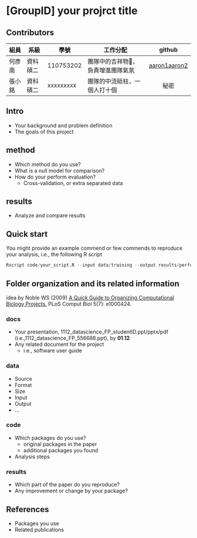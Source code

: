 # [GroupID] your projrct title

## Contributors
|組員|系級|學號|工作分配|github|
|-|-|-|-|:-:|
|何彥南|資科碩二|110753202|團隊中的吉祥物🦒，負責增進團隊氣氛| [aaron1aaron2](https://github.com/aaron1aaron2)|
|張小銘|資科碩二|xxxxxxxxx|團隊的中流砥柱，一個人打十個|秘密|

## Intro
* Your background and problem definition
* The goals of this project

## method
* Which method do you use?
* What is a null model for comparison?
* How do your perform evaluation?
  * Cross-validation, or extra separated data


## results
* Analyze and compare results

## Quick start
You might provide an example commend or few commends to reproduce your analysis, i.e., the following R script
```R
Rscript code/your_script.R --input data/training --output results/performance.tsv
```

## Folder organization and its related information
idea by Noble WS (2009) [A Quick Guide to Organizing Computational Biology Projects.](https://journals.plos.org/ploscompbiol/article?id=10.1371/journal.pcbi.1000424) PLoS Comput Biol 5(7): e1000424.

### docs
* Your presentation, 1112_datascience_FP_studentID.ppt/pptx/pdf (i.e.,1112_datascience_FP_556688.ppt), by **01.12**
* Any related document for the project
  * i.e., software user guide

### data
* Source
* Format
* Size
* Input
* Output
* ...

### code
* Which packages do you use? 
  * original packages in the paper
  * additional packages you found
* Analysis steps

### results
* Which part of the paper do you reproduce?
* Any improvement or change by your package?

## References
* Packages you use
* Related publications
